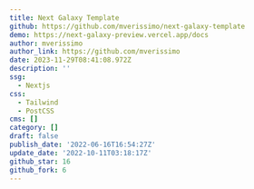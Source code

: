 ```yaml
---
title: Next Galaxy Template
github: https://github.com/mverissimo/next-galaxy-template
demo: https://next-galaxy-preview.vercel.app/docs
author: mverissimo
author_link: https://github.com/mverissimo
date: 2023-11-29T08:41:08.972Z
description: ''
ssg:
  - Nextjs
css:
  - Tailwind
  - PostCSS
cms: []
category: []
draft: false
publish_date: '2022-06-16T16:54:27Z'
update_date: '2022-10-11T03:18:17Z'
github_star: 16
github_fork: 6
---
```

